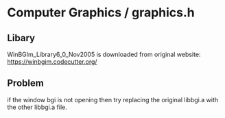 # Computer Graphics / graphics.h
##  Libary
  WinBGIm_Library6_0_Nov2005 is downloaded from original website:
  https://winbgim.codecutter.org/
  
## Problem
  if the window bgi is not opening then try replacing the original libbgi.a with the other libbgi.a file.
